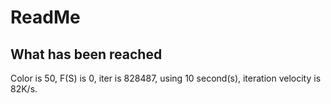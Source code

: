# ReadMe

## What has been reached

Color is 50, F(S) is 0, iter is 828487, using 10 second(s), iteration velocity is 82K/s.


